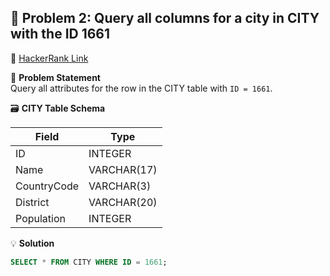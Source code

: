 ## 🧪 Problem 2: Query all columns for a city in CITY with the ID 1661

🔗 [HackerRank Link](https://www.hackerrank.com/challenges/select-by-id/problem)

📄 **Problem Statement**  
Query all attributes for the row in the CITY table with `ID = 1661`.

🗃️ **CITY Table Schema**

| Field        | Type        |
|--------------|-------------|
| ID           | INTEGER     |
| Name         | VARCHAR(17) |
| CountryCode  | VARCHAR(3)  |
| District     | VARCHAR(20) |
| Population   | INTEGER     |

💡 **Solution**
```sql
SELECT * FROM CITY WHERE ID = 1661;
